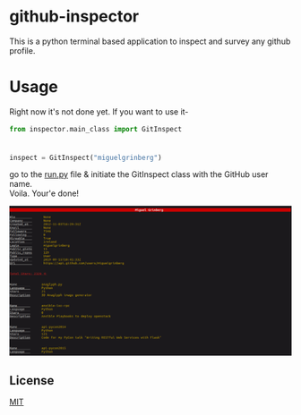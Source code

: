 # github-inspector

This is a python terminal based application to inspect and survey any github profile.

# Usage

Right now it's not done yet. If you want to use it-
```python
from inspector.main_class import GitInspect


inspect = GitInspect("miguelgrinberg")
```
go to the [run.py](https://github.com/ishmam-hossain/github-inspector/blob/master/run.py) file & initiate the GitInspect class with the GitHub user name.
<br/>Voila. Your'e done!

![alt text](static/ss.png?raw=true "Terminal view")
## License
[MIT](https://choosealicense.com/licenses/mit/)
